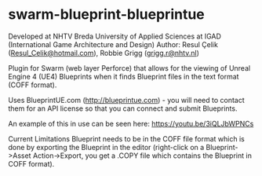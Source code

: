 # swarm-blueprint-blueprintue
Developed at NHTV Breda University of Applied Sciences at IGAD (International Game Architecture and Design)
Author: Resul Çelik (Resul_Celik@hotmail.com), Robbie Grigg (grigg.r@nhtv.nl)

Plugin for Swarm (web layer Perforce) that allows for the viewing of Unreal Engine 4 (UE4) Blueprints when it finds Blueprint files in the text format (COFF format).

Uses BlueprintUE.com (http://blueprintue.com) - you will need to contact them for an API license so that you can connect and submit Blueprints.

An example of this in use can be seen here: https://youtu.be/3iQLJbWPNCs

Current Limitations
Blueprint needs to be in the COFF file format which is done by exporting the Blueprint in the editor (right-click on a Blueprint->Asset Action->Export, you get a .COPY file which contains the Blueprint in COFF format).


